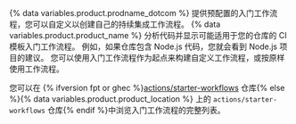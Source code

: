 {% data variables.product.prodname_dotcom %} 提供预配置的入门工作流程，您可以自定义以创建自己的持续集成工作流程。 {% data variables.product.product_name %} 分析代码并显示可能适用于您的仓库的 CI 模板入门工作流程。 例如，如果仓库包含 Node.js 代码，您就会看到 Node.js 项目的建议。 您可以使用入门工作流程作为起点来构建自定义工作流程，或按原样使用工作流程。

您可以在 {% ifversion fpt or ghec %}[actions/starter-workflows](https://github.com/actions/starter-workflows) 仓库{% else %}{% data variables.product.product_location %} 上的 `actions/starter-workflows` 仓库{% endif %}中浏览入门工作流程的完整列表。
